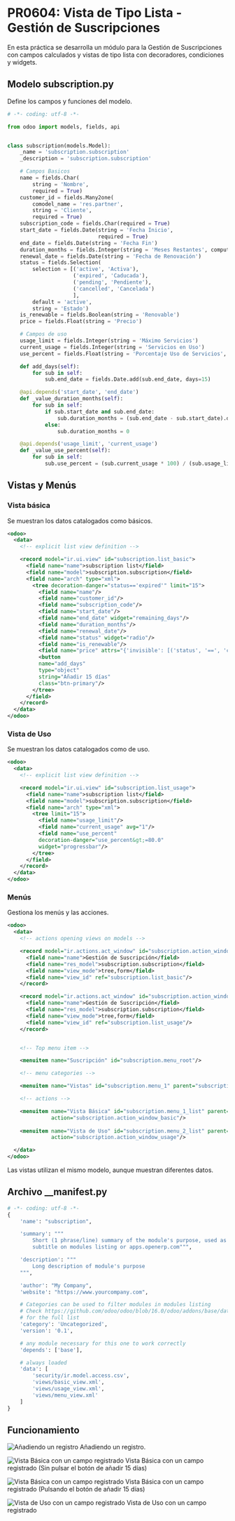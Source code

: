 # PR0604: Vista de Tipo Lista - Gestión de Suscripciones

En esta práctica se desarrolla un módulo para la Gestión de Suscripciones con campos calculados y vistas de tipo lista con decoradores, condiciones y widgets.

## Modelo subscription.py

Define los campos y funciones del modelo.

```python
# -*- coding: utf-8 -*-

from odoo import models, fields, api


class subscription(models.Model):
    _name = 'subscription.subscription'
    _description = 'subscription.subscription'

    # Campos Basicos
    name = fields.Char(
        string = 'Nombre',
        required = True)
    customer_id = fields.Many2one(
        comodel_name = 'res.partner',
        string = 'Cliente',
        required = True)
    subscription_code = fields.Char(required = True)
    start_date = fields.Date(string = 'Fecha Inicio',
                             required = True)
    end_date = fields.Date(string = 'Fecha Fin')
    duration_months = fields.Integer(string = 'Meses Restantes', compute="_value_duration_months")
    renewal_date = fields.Date(string = 'Fecha de Renovación')
    status = fields.Selection(
        selection = [('active', 'Activa'),
                     ('expired', 'Caducada'),
                     ('pending', 'Pendiente'),
                     ('cancelled', 'Cancelada')
                     ],
        default = 'active',
        string = 'Estado')
    is_renewable = fields.Boolean(string = 'Renovable')
    price = fields.Float(string = 'Precio')

    # Campos de uso
    usage_limit = fields.Integer(string = 'Máximo Servicios')
    current_usage = fields.Integer(string = 'Servicios en Uso')
    use_percent = fields.Float(string = 'Porcentaje Uso de Servicios', compute="_value_use_percent")

    def add_days(self):
        for sub in self:
            sub.end_date = fields.Date.add(sub.end_date, days=15)

    @api.depends('start_date', 'end_date')
    def _value_duration_months(self):
        for sub in self:
            if sub.start_date and sub.end_date:
                sub.duration_months = (sub.end_date - sub.start_date).days / 30
            else:
                sub.duration_months = 0

    @api.depends('usage_limit', 'current_usage')
    def _value_use_percent(self):
        for sub in self:
            sub.use_percent = (sub.current_usage * 100) / (sub.usage_limit if sub.usage_limit else 1)
```

## Vistas y Menús

### Vista básica

Se muestran los datos catalogados como básicos.

```xml
<odoo>
  <data>
    <!-- explicit list view definition -->

    <record model="ir.ui.view" id="subscription.list_basic">
      <field name="name">subscription list</field>
      <field name="model">subscription.subscription</field>
      <field name="arch" type="xml">
        <tree decoration-danger="status=='expired'" limit="15">
          <field name="name"/>
          <field name="customer_id"/>
          <field name="subscription_code"/>
          <field name="start_date"/>
          <field name="end_date" widget="remaining_days"/>
          <field name="duration_months"/>
          <field name="renewal_date"/>
          <field name="status" widget="radio"/>
          <field name="is_renewable"/>
          <field name="price" attrs="{'invisible': [('status', '==', 'cancelled')]}"/>
          <button 
          name="add_days" 
          type="object"
          string="Añadir 15 días"
          class="btn-primary"/>
        </tree>
      </field>
    </record>
  </data>
</odoo>
```

### Vista de Uso

Se muestran los datos catalogados como de uso.

```xml
<odoo>
  <data>
    <!-- explicit list view definition -->

    <record model="ir.ui.view" id="subscription.list_usage">
      <field name="name">subscription list</field>
      <field name="model">subscription.subscription</field>
      <field name="arch" type="xml">
        <tree limit="15">
          <field name="usage_limit"/>
          <field name="current_usage" avg="1"/>
          <field name="use_percent" 
          decoration-danger="use_percent&gt;=80.0"
          widget="progressbar"/>
        </tree>
      </field>
    </record>
  </data>
</odoo>
```

### Menús

Gestiona los menús y las acciones.

```xml
<odoo>
  <data>
    <!-- actions opening views on models -->

    <record model="ir.actions.act_window" id="subscription.action_window_basic">
      <field name="name">Gestión de Suscripción</field>
      <field name="res_model">subscription.subscription</field>
      <field name="view_mode">tree,form</field>
      <field name="view_id" ref="subscription.list_basic"/>
    </record>

    <record model="ir.actions.act_window" id="subscription.action_window_usage">
      <field name="name">Gestión de Suscripción</field>
      <field name="res_model">subscription.subscription</field>
      <field name="view_mode">tree,form</field>
      <field name="view_id" ref="subscription.list_usage"/>
    </record>


    <!-- Top menu item -->

    <menuitem name="Suscripción" id="subscription.menu_root"/>

    <!-- menu categories -->

    <menuitem name="Vistas" id="subscription.menu_1" parent="subscription.menu_root"/>

    <!-- actions -->

    <menuitem name="Vista Básica" id="subscription.menu_1_list" parent="subscription.menu_1"
              action="subscription.action_window_basic"/>
    
    <menuitem name="Vista de Uso" id="subscription.menu_2_list" parent="subscription.menu_1"
              action="subscription.action_window_usage"/>

  </data>
</odoo>
```

Las vistas utilizan el mismo modelo, aunque muestran diferentes datos.

## Archivo __manifest.py

```python
# -*- coding: utf-8 -*-
{
    'name': "subscription",

    'summary': """
        Short (1 phrase/line) summary of the module's purpose, used as
        subtitle on modules listing or apps.openerp.com""",

    'description': """
        Long description of module's purpose
    """,

    'author': "My Company",
    'website': "https://www.yourcompany.com",

    # Categories can be used to filter modules in modules listing
    # Check https://github.com/odoo/odoo/blob/16.0/odoo/addons/base/data/ir_module_category_data.xml
    # for the full list
    'category': 'Uncategorized',
    'version': '0.1',

    # any module necessary for this one to work correctly
    'depends': ['base'],

    # always loaded
    'data': [
        'security/ir.model.access.csv',
        'views/basic_view.xml',
        'views/usage_view.xml',
        'views/menu_view.xml'
    ]
}
```

## Funcionamiento

![Añadiendo un registro](image-2.png)
Añadiendo un registro.

![Vista Básica con un campo registrado](image.png)
Vista Básica con un campo registrado (Sin pulsar el botón de añadir 15 días)

![Vista Básica con un campo registrado](image-3.png)
Vista Básica con un campo registrado (Pulsando el botón de añadir 15 días)

![Vista de Uso con un campo registrado](image-1.png)
Vista de Uso con un campo registrado